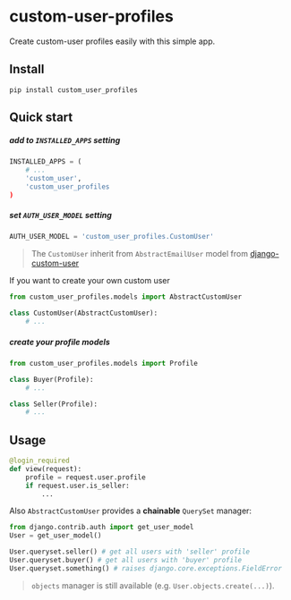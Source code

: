 # custom-user-profiles

Create custom-user profiles easily with this simple app.


## Install

    pip install custom_user_profiles


## Quick start

##### add to `INSTALLED_APPS` setting

```python
INSTALLED_APPS = (
    # ...
    'custom_user',
    'custom_user_profiles
)
```

##### set `AUTH_USER_MODEL` setting

```python
AUTH_USER_MODEL = 'custom_user_profiles.CustomUser'
```

> The `CustomUser` inherit from `AbstractEmailUser` model from [django-custom-user](https://github.com/jcugat/django-custom-user)

If you want to create your own custom user

```python
from custom_user_profiles.models import AbstractCustomUser

class CustomUser(AbstractCustomUser):    
	# ...
```


##### create your profile models

```python
from custom_user_profiles.models import Profile

class Buyer(Profile):
    # ...

class Seller(Profile):
    # ...
```


## Usage

```python
@login_required
def view(request):
    profile = request.user.profile
    if request.user.is_seller:
        ...
```

Also `AbstractCustomUser` provides a **chainable** `QuerySet` manager:

```python
from django.contrib.auth import get_user_model
User = get_user_model()

User.queryset.seller() # get all users with 'seller' profile
User.queryset.buyer() # get all users with 'buyer' profile
User.queryset.something() # raises django.core.exceptions.FieldError
```

> `objects` manager is still available (e.g. `User.objects.create(...)`).
